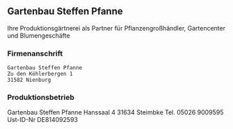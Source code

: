 ## Gartenbau Steffen Pfanne

Ihre Produktionsgärtnerei als Partner für Pflanzengroßhändler, Gartencenter und Blumengeschäfte

### Firmenanschrift

```
Gartenbau Steffen Pfanne
Zu den Köhlerbergen 1
31582 Nienburg
```

### Produktionsbetrieb

Gartenbau Steffen Pfanne
Hanssaal 4
31634 Steimbke
Tel. 05026 9009595
Ust-ID-Nr DE814092593
